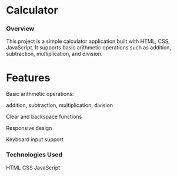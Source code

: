 <h1>Calculator</h1>
<h3>Overview</h3>
This project is a simple calculator application built with HTML, CSS, JavaScript. It supports basic arithmetic operations such as addition, subtraction, multiplication, and division.

<h1>Features</h1>
<p>Basic arithmetic operations:</p> 
addition, subtraction, multiplication, division

<p>Clear and backspace functions</p>
<p>Responsive design</p>
<p>Keyboard input support</p>

<h3>Technologies Used</h3>
HTML
CSS
JavaScript

